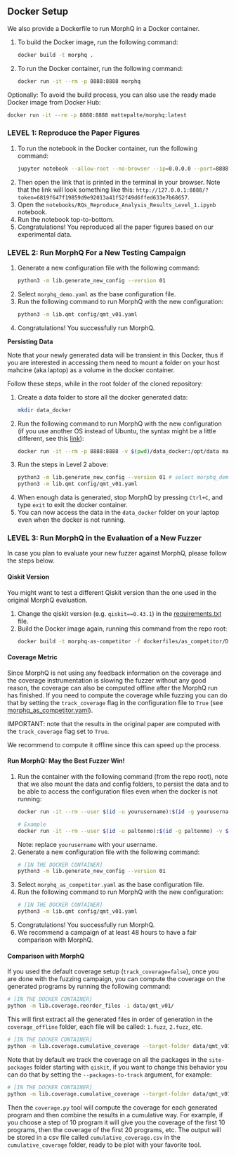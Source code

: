 
## Docker Setup

We also provide a Dockerfile to run MorphQ in a Docker container.

1. To build the Docker image, run the following command:
    ```bash
    docker build -t morphq .
    ```
1. To run the Docker container, run the following command:
    ```bash
    docker run -it --rm -p 8888:8888 morphq
    ```

Optionally: To avoid the build process, you can also use the ready made Docker image from Docker Hub:
```bash
docker run -it --rm -p 8888:8888 mattepalte/morphq:latest
```

### LEVEL 1: Reproduce the Paper Figures

1. To run the notebook in the Docker container, run the following command:
    ```bash
    jupyter notebook --allow-root --no-browser --ip=0.0.0.0 --port=8888
    ```
1. Then open the link that is printed in the terminal in your browser. Note that the link will look something like this: `http://127.0.0.1:8888/?token=6819f647f19859d9e92013a41f52f49d6ffed633e7b68657`.
1. Open the `notebooks/RQs_Reproduce_Analysis_Results_Level_1.ipynb` notebook.
1. Run the notebook top-to-bottom.
1. Congratulations! You reproduced all the paper figures based on our experimental data.


### LEVEL 2: Run MorphQ For a New Testing Campaign

1. Generate a new configuration file with the following command:
    ```bash
    python3 -m lib.generate_new_config --version 01
    ```
1. Select `morphq_demo.yaml` as the base configuration file.
1. Run the following command to run MorphQ with the new configuration:
    ```bash
    python3 -m lib.qmt config/qmt_v01.yaml
    ```
1. Congratulations! You successfully run MorphQ.

**Persisting Data**

Note that your newly generated data will be transient in this Docker, thus if you are interested in accessing them need to mount a folder on your host mahcine (aka laptop) as a volume in the docker container.

Follow these steps, while in the root folder of the cloned repository:
1. Create a data folder to store all the docker generated data:
    ```bash
    mkdir data_docker
    ```
2. Run the following command to run MorphQ with the new configuration (if you use another OS instead of Ubuntu, the syntax might be a little different, see this [link](https://stackoverflow.com/a/41489151)):
    ```bash
    docker run -it --rm -p 8888:8888 -v $(pwd)/data_docker:/opt/data mattepalte/morphq:latest
    ```
3. Run the steps in Level 2 above:
    ```bash
    python3 -m lib.generate_new_config --version 01 # select morphq_demo.yaml as the base configuration file
    python3 -m lib.qmt config/qmt_v01.yaml
    ```
4. When enough data is generated, stop MorphQ by pressing `Ctrl+C`, and type `exit` to exit the docker container.
4. You can now access the data in the `data_docker` folder on your laptop even when the docker is not running.


### LEVEL 3: Run MorphQ in the Evaluation of a New Fuzzer


In case you plan to evaluate your new fuzzer against MorphQ, please follow the steps below.

#### Qiskit Version
You might want to test a different Qiskit version than the one used in the original MorphQ evaluation.
1. Change the qiskit version (e.g. `qiskit==0.43.1`) in the [requirements.txt](requirements.txt) file.
1. Build the Docker image again, running this command from the repo root:
    ```bash
    docker build -t morphq-as-competitor -f dockerfiles/as_competitor/Dockerfile .
    ```

#### Coverage Metric
Since MorphQ is not using any feedback information on the coverage and the coverage instrumentation is slowing the fuzzer without any good reason, the coverage can also be computed offline after the MorphQ run has finished.
If you need to compute the coverage while fuzzing you can do that by setting the `track_coverage` flag in the configuration file to `True` (see [morphq_as_competitor.yaml](config/template/morphq_as_competitor.yaml)).

IMPORTANT: note that the results in the original paper are computed with the `track_coverage` flag set to `True`.

We recommend to compute it offline since this can speed up the process.


#### Run MorphQ: May the Best Fuzzer Win!
1. Run the container with the following command (from the repo root), note that we also mount the data and config folders, to persist the data and to be able to access the configuration files even when the docker is not running:
    ```bash
    docker run -it --rm --user $(id -u yourusername):$(id -g yourusername) -v $(pwd)/data:/opt/data  -v $(pwd)/lib:/opt/lib -v $(pwd)/config:/opt/config -v $(pwd)/.gitignore:/opt/.gitignore morphq-as-competitor

    # Example
    docker run -it --rm --user $(id -u paltenmo):$(id -g paltenmo) -v $(pwd)/data:/opt/data  -v $(pwd)/lib:/opt/lib -v $(pwd)/config:/opt/config -v $(pwd)/.gitignore:/opt/.gitignore morphq-as-competitor
    ```
    Note: replace `yourusername` with your username.
1. Generate a new configuration file with the following command:
    ```bash
    # [IN THE DOCKER CONTAINER]
    python3 -m lib.generate_new_config --version 01
    ```
1. Select `morphq_as_competitor.yaml` as the base configuration file.
1. Run the following command to run MorphQ with the new configuration:
    ```bash
    # [IN THE DOCKER CONTAINER]
    python3 -m lib.qmt config/qmt_v01.yaml
    ```
1. Congratulations! You successfully run MorphQ.
1. We recommend a campaign of at least 48 hours to have a fair comparison with MorphQ.


#### Comparison with MorphQ
If you used the default coverage setup (`track_coverage=false`), once you are done with the fuzzing campaign, you can compute the coverage on the generated programs by running the following command:
```bash
# [IN THE DOCKER CONTAINER]
python -m lib.coverage.reorder_files -i data/qmt_v01/
```
This will first extract all the generated files in order of generation in the `coverage_offline` folder, each file will be called: `1.fuzz`, `2.fuzz`, etc.

```bash
# [IN THE DOCKER CONTAINER]
python -m lib.coverage.cumulative_coverage --target-folder data/qmt_v01/programs_sorted --output-folder data/qmt_v01/cumulative_coverage -n 10 --timeout 10 --file-extension .fuzz
```
Note that by default we track the coverage on all the packages in the `site-packages` folder starting with `qiskit`, if you want to change this behavior you can do that by setting the `--packages-to-track` argument, for example:
```bash
# [IN THE DOCKER CONTAINER]
python -m lib.coverage.cumulative_coverage --target-folder data/qmt_v01/programs_sorted --output-folder data/qmt_v01/cumulative_coverage -n 10 --timeout 10 --file-extension .fuzz --packages-to-track qiskit_aer --packages-to-track qiskit_ibmq_provider-0.20.2.dist-info
```

Then the `coverage.py` tool will compute the coverage for each generated program and then combine the results in a cumulative way.
For example, if you choose a step of 10 program it will give you the coverage of the first 10 programs, then the coverage of the first 20 programs, etc.
The output will be stored in a csv file called `cumulative_coverage.csv` in the `cumulative_coverage` folder, ready to be plot with your favorite tool.

